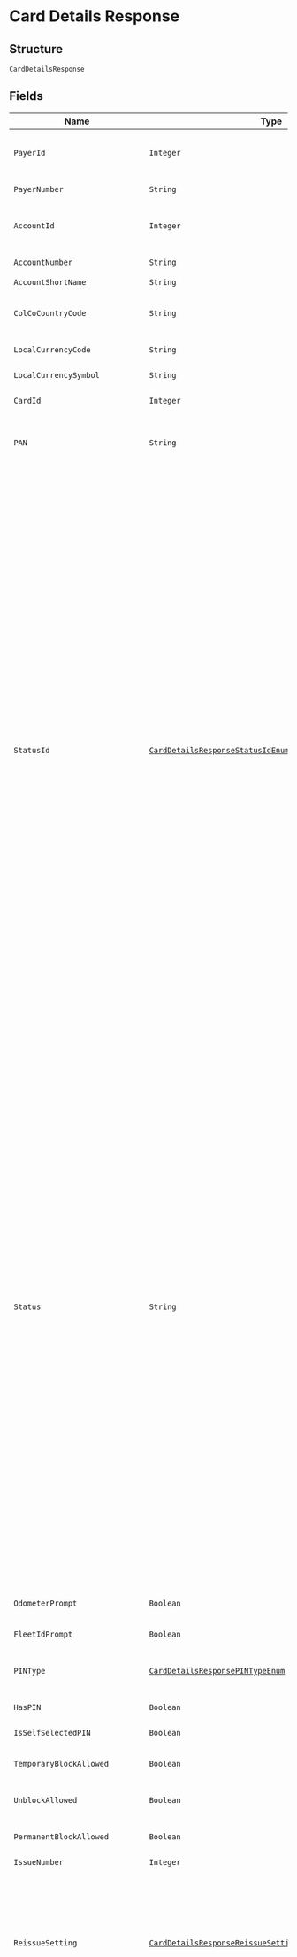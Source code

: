 
# Card Details Response

## Structure

`CardDetailsResponse`

## Fields

| Name | Type | Tags | Description | Getter | Setter |
|  --- | --- | --- | --- | --- | --- |
| `PayerId` | `Integer` | Optional | Payer Id (i.e. Customer Id of the Payment Customer in the Shell Card Platform) of the selected payer. | Integer getPayerId() | setPayerId(Integer payerId) |
| `PayerNumber` | `String` | Optional | Payer Number of the selected payer. | String getPayerNumber() | setPayerNumber(String payerNumber) |
| `AccountId` | `Integer` | Optional | Account Id (i.e. Customer Id of the Customer in the Shell Card Platform) of the customer. | Integer getAccountId() | setAccountId(Integer accountId) |
| `AccountNumber` | `String` | Optional | Account Number of the customer. | String getAccountNumber() | setAccountNumber(String accountNumber) |
| `AccountShortName` | `String` | Optional | Account short name. | String getAccountShortName() | setAccountShortName(String accountShortName) |
| `ColCoCountryCode` | `String` | Optional | ISO 3166 Alpha-2 Country Code for the customer and card owning country. | String getColCoCountryCode() | setColCoCountryCode(String colCoCountryCode) |
| `LocalCurrencyCode` | `String` | Optional | ISO 4217 Curreny Code of the local currency. | String getLocalCurrencyCode() | setLocalCurrencyCode(String localCurrencyCode) |
| `LocalCurrencySymbol` | `String` | Optional | Currency symbol of local currency. | String getLocalCurrencySymbol() | setLocalCurrencySymbol(String localCurrencySymbol) |
| `CardId` | `Integer` | Optional | Unique Card Id in Cards platform. | Integer getCardId() | setCardId(Integer cardId) |
| `PAN` | `String` | Optional | Card PAN. In the response body the PAN will be masked if the option is enabled in the Shell Card Platform. | String getPAN() | setPAN(String pAN) |
| `StatusId` | [`CardDetailsResponseStatusIdEnum`](../../doc/models/card-details-response-status-id-enum.md) | Optional | Possible Id’s and description:<br><br>* 1  Active<br>* 7  Blocked Card<br>* 8  Expired<br>* 9  Cancelled<br>* 10  New<br>* 23  Pending Renewal<br>* 31  Replaced<br>* 41  Temporary Block (Customer)<br>* 42  Temporary Block (Shell)<br>* 43  Fraud<br>* 101 Active (Block in progress) *<br>* 102 Blocked Card (Unblock in progress) *<br>* 103 Active (Cancel in progress) *<br>* 104 Active (Marked as damaged) *<br>* 105 New (Cancel as damaged) *<br>* 106 Active(Scheduled for block) ”#<br>* 107 Blocked Card(Scheduled for unblock)*#<br>* 108 Blocked Card (Cancel in progress) *<br><br>> Note:<br>> •  Items marked with * are intermediate statuses  to indicate that there are pending requests in progress. , The response can contain these intermediate statuses only if the IncludeIntermediateStatus flag is true.<br>> •  The placeholder “<Shell Card Platform Status>” in the items marked with # will be replaced with the Shell Card Platform status description. E.g., “Active (Scheduled for block)” | CardDetailsResponseStatusIdEnum getStatusId() | setStatusId(CardDetailsResponseStatusIdEnum statusId) |
| `Status` | `String` | Optional | Possible Id’s and description:<br><br>* 1  Active<br>* 7  Blocked Card<br>* 8  Expired<br>* 9  Cancelled<br>* 10  New<br>* 23  Pending Renewal<br>* 31  Replaced<br>* 41  Temporary Block (Customer)<br>* 42  Temporary Block (Shell)<br>* 43  Fraud<br>* 101 Active (Block in progress) *<br>* 102 Blocked Card (Unblock in progress) *<br>* 103 Active (Cancel in progress) *<br>* 104 Active (Marked as damaged) *<br>* 105 New (Cancel as damaged) *<br>* 106 Active(Scheduled for block) ”#<br>* 107 Blocked Card(Scheduled for unblock) *#<br>* 108 Blocked Card (Cancel in progress) *<br><br>> Note:<br>> •  Items marked with * are intermediate statuses  to indicate that there are pending requests in progress. , The response can contain these intermediate statuses only if the IncludeIntermediateStatus flag is true.<br>> •  The placeholder “<Shell Card Platform Status>” in the items marked with # will be replaced with the Shell Card Platform status description. E.g., “Active (Scheduled for block)” | String getStatus() | setStatus(String status) |
| `OdometerPrompt` | `Boolean` | Optional | True if odometer input is enabled on the card, else false | Boolean getOdometerPrompt() | setOdometerPrompt(Boolean odometerPrompt) |
| `FleetIdPrompt` | `Boolean` | Optional | True if fleet id input is enabled, else false | Boolean getFleetIdPrompt() | setFleetIdPrompt(Boolean fleetIdPrompt) |
| `PINType` | [`CardDetailsResponsePINTypeEnum`](../../doc/models/card-details-response-pin-type-enum.md) | Optional | PIN type:<br><br>* `Card` - Card PIN<br>* `Fleet` - Fleet PIN | CardDetailsResponsePINTypeEnum getPINType() | setPINType(CardDetailsResponsePINTypeEnum pINType) |
| `HasPIN` | `Boolean` | Optional | True if card has PIN, else false | Boolean getHasPIN() | setHasPIN(Boolean hasPIN) |
| `IsSelfSelectedPIN` | `Boolean` | Optional | True if card has Self Selected PIN, else false | Boolean getIsSelfSelectedPIN() | setIsSelfSelectedPIN(Boolean isSelfSelectedPIN) |
| `TemporaryBlockAllowed` | `Boolean` | Optional | True if card can be blocked temporarily, else false | Boolean getTemporaryBlockAllowed() | setTemporaryBlockAllowed(Boolean temporaryBlockAllowed) |
| `UnblockAllowed` | `Boolean` | Optional | True/False True if card can be Unblocked, else false | Boolean getUnblockAllowed() | setUnblockAllowed(Boolean unblockAllowed) |
| `PermanentBlockAllowed` | `Boolean` | Optional | True if card can be blocked permanently, else false | Boolean getPermanentBlockAllowed() | setPermanentBlockAllowed(Boolean permanentBlockAllowed) |
| `IssueNumber` | `Integer` | Optional | Issue number of the card | Integer getIssueNumber() | setIssueNumber(Integer issueNumber) |
| `ReissueSetting` | [`CardDetailsResponseReissueSettingEnum`](../../doc/models/card-details-response-reissue-setting-enum.md) | Optional | Reissue setting of the card. If the card is superseded (i.e. a replacement/new card is issued) then reissue setting of the latest card issued. Reissue setting:<br><br>* `True` - Card will be Reissued when nearing its expiry date<br>* `False` - Card will not be Reissued | CardDetailsResponseReissueSettingEnum getReissueSetting() | setReissueSetting(CardDetailsResponseReissueSettingEnum reissueSetting) |
| `InternationalPOSLanguageID` | [`CardDetailsResponseInternationalPOSLanguageIDEnum`](../../doc/models/card-details-response-international-pos-language-id-enum.md) | Optional | POS language identifier. Language Id:<br><br>* `1` - German<br>* `2` - French<br>* `3` - Bulgarian<br>* `4` - Croatian<br>* `5` - Czech<br>* `6` - Danish<br>* `7` - Finnish<br>* `8` - English<br>* `9` - Greek<br>* `10` - Chinese<br>* `11` - Hungarian<br>* `12` - Italian<br>* `13` - Luxembourgish<br>* `14` - Malay<br>* `15` - Dutch<br>* `16` - Norwegian, Bokmal<br>* `17` - Urdu<br>* `18` - Polish<br>* `19` - Portuguese<br>* `20` - Romanian<br>* `21` - Russian<br>* `22` - Slovak<br>* `23` - Slovenian<br>* `24` - Spanish<br>* `25` - Swedish<br>* `26` - Turkish<br>* `27` - Thai<br>* `28` - Filipino<br>* `29` - Estonian<br>* `30` - Latvian<br>* `31` - Lithuanian | CardDetailsResponseInternationalPOSLanguageIDEnum getInternationalPOSLanguageID() | setInternationalPOSLanguageID(CardDetailsResponseInternationalPOSLanguageIDEnum internationalPOSLanguageID) |
| `InternationalPOSLanguageCode` | [`CardDetailsResponseInternationalPOSLanguageCodeEnum`](../../doc/models/card-details-response-international-pos-language-code-enum.md) | Optional | POS language code. Language code:<br><br>* `deu` - German<br>* `fra` - French<br>* `bul` - Bulgarian<br>* `hrv` - Croatian<br>* `ces` - Czech<br>* `dan` - Danish<br>* `fin` - Finnish<br>* `eng` - English<br>* `ell` - Greek<br>* `zho` - Chinese<br>* `hun` - Hungarian<br>* `ita` - Italian<br>* `ltz` - Luxembourgish<br>* `msa` - Malay<br>* `nld` - Dutch<br>* `nob` - Norwegian, Bokmal<br>* `urd` - Urdu<br>* `pol` - Polish<br>* `por` - Portuguese<br>* `ron` - Romanian<br>* `rus` - Russian<br>* `slk` - Slovak<br>* `slv` - Slovenian<br>* `spa` - Spanish<br>* `swe` - Swedish<br>* `tur` - Turkish<br>* `tha` - Thai<br>* `fil` - Filipino<br>* `est` - Estonian<br>* `lav` - Latvian<br>* `lit` - Lithuanian | CardDetailsResponseInternationalPOSLanguageCodeEnum getInternationalPOSLanguageCode() | setInternationalPOSLanguageCode(CardDetailsResponseInternationalPOSLanguageCodeEnum internationalPOSLanguageCode) |
| `LocalPOSLanguageID` | [`CardDetailsResponseLocalPOSLanguageIDEnum`](../../doc/models/card-details-response-local-pos-language-id-enum.md) | Optional | POS language identifier. Language Id:<br><br>* `1` - German<br>* `2` - French<br>* `3` - Bulgarian<br>* `4` - Croatian<br>* `5` - Czech<br>* `6` - Danish<br>* `7` - Finnish<br>* `8` - English<br>* `9` - Greek<br>* `10` - Chinese<br>* `11` - Hungarian<br>* `12` - Italian<br>* `13` - Luxembourgish<br>* `14` - Malay<br>* `15` - Dutch<br>* `16` - Norwegian, Bokmal<br>* `17` - Urdu<br>* `18` - Polish<br>* `19` - Portuguese<br>* `20` - Romanian<br>* `21` - Russian<br>* `22` - Slovak<br>* `23` - Slovenian<br>* `24` - Spanish<br>* `25` - Swedish<br>* `26` - Turkish<br>* `27` - Thai<br>* `28` - Filipino<br>* `29` - Estonian<br>* `30` - Latvian<br>* `31` - Lithuanian | CardDetailsResponseLocalPOSLanguageIDEnum getLocalPOSLanguageID() | setLocalPOSLanguageID(CardDetailsResponseLocalPOSLanguageIDEnum localPOSLanguageID) |
| `LocalPOSLanguageCode` | [`CardDetailsResponseLocalPOSLanguageCodeEnum`](../../doc/models/card-details-response-local-pos-language-code-enum.md) | Optional | POS language code. Language code:<br><br>* `deu` - German<br>* `fra` - French<br>* `bul` - Bulgarian<br>* `hrv` - Croatian<br>* `ces` - Czech<br>* `dan` - Danish<br>* `fin` - Finnish<br>* `eng` - English<br>* `ell` - Greek<br>* `zho` - Chinese<br>* `hun` - Hungarian<br>* `ita` - Italian<br>* `ltz` - Luxembourgish<br>* `msa` - Malay<br>* `nld` - Dutch<br>* `nob` - Norwegian, Bokmal<br>* `urd` - Urdu<br>* `pol` - Polish<br>* `por` - Portuguese<br>* `ron` - Romanian<br>* `rus` - Russian<br>* `slk` - Slovak<br>* `slv` - Slovenian<br>* `spa` - Spanish<br>* `swe` - Swedish<br>* `tur` - Turkish<br>* `tha` - Thai<br>* `fil` - Filipino<br>* `est` - Estonian<br>* `lav` - Latvian<br>* `lit` - Lithuanian | CardDetailsResponseLocalPOSLanguageCodeEnum getLocalPOSLanguageCode() | setLocalPOSLanguageCode(CardDetailsResponseLocalPOSLanguageCodeEnum localPOSLanguageCode) |
| `CardTypeCode` | `String` | Optional | ISO code of the card i.e. first 7 digits of the PAN. | String getCardTypeCode() | setCardTypeCode(String cardTypeCode) |
| `CardTypeId` | `Integer` | Optional | Card Type ID | Integer getCardTypeId() | setCardTypeId(Integer cardTypeId) |
| `CardTypeName` | `String` | Optional | Card Type Name | String getCardTypeName() | setCardTypeName(String cardTypeName) |
| `TokenTypeId` | `Integer` | Optional | Token Type ID configured for the Card | Integer getTokenTypeId() | setTokenTypeId(Integer tokenTypeId) |
| `TokenTypeName` | `String` | Optional | Token Type Name configured for the Card | String getTokenTypeName() | setTokenTypeName(String tokenTypeName) |
| `IsChipCard` | `Boolean` | Optional | True if a chip card, else false | Boolean getIsChipCard() | setIsChipCard(Boolean isChipCard) |
| `IsMagStripCard` | `Boolean` | Optional | True if it is a magnetic stripe card, else false | Boolean getIsMagStripCard() | setIsMagStripCard(Boolean isMagStripCard) |
| `IsVirtualCard` | `Boolean` | Optional | True if it is a virtual card, else false | Boolean getIsVirtualCard() | setIsVirtualCard(Boolean isVirtualCard) |
| `PurchaseCategoryCode` | `String` | Optional | Purchase category code of the card.<br>**Constraints**: *Maximum Length*: `1` | String getPurchaseCategoryCode() | setPurchaseCategoryCode(String purchaseCategoryCode) |
| `PurchaseCategoryId` | `Integer` | Optional | Purchase category identifier in the Shell Card Platform. | Integer getPurchaseCategoryId() | setPurchaseCategoryId(Integer purchaseCategoryId) |
| `PurchaseCategoryName` | `String` | Optional | Purchase category name | String getPurchaseCategoryName() | setPurchaseCategoryName(String purchaseCategoryName) |
| `IsCRT` | `Boolean` | Optional | True if it is a Commercial Road Transport (CRT) card, else false | Boolean getIsCRT() | setIsCRT(Boolean isCRT) |
| `IsFleet` | `Boolean` | Optional | True if it is a Fleet card, else false | Boolean getIsFleet() | setIsFleet(Boolean isFleet) |
| `IsInternational` | `Boolean` | Optional | True if it is an international card, else false | Boolean getIsInternational() | setIsInternational(Boolean isInternational) |
| `IsNational` | `Boolean` | Optional | True if it is a national card, else false | Boolean getIsNational() | setIsNational(Boolean isNational) |
| `IsPartnerSitesIncluded` | `Boolean` | Optional | True if it is allowed at all partner sites, else false | Boolean getIsPartnerSitesIncluded() | setIsPartnerSitesIncluded(Boolean isPartnerSitesIncluded) |
| `IsShellSitesOnly` | `Boolean` | Optional | True if it is only allowed at Shell sites, else false | Boolean getIsShellSitesOnly() | setIsShellSitesOnly(Boolean isShellSitesOnly) |
| `FuelSets` | [`List<CardDetailsResponseFuelSetsItems>`](../../doc/models/card-details-response-fuel-sets-items.md) | Optional | List of active fuel type product restrictions applied on the card.<br>**Constraints**: *Unique Items Required* | List<CardDetailsResponseFuelSetsItems> getFuelSets() | setFuelSets(List<CardDetailsResponseFuelSetsItems> fuelSets) |
| `NonFuelSets` | [`List<CardDetailsResponseNonFuelSetsItems>`](../../doc/models/card-details-response-non-fuel-sets-items.md) | Optional | List of active non-fuel type product restrictions applied on the card.<br>**Constraints**: *Unique Items Required* | List<CardDetailsResponseNonFuelSetsItems> getNonFuelSets() | setNonFuelSets(List<CardDetailsResponseNonFuelSetsItems> nonFuelSets) |
| `IssuedDate` | `String` | Optional | Card issue date. | String getIssuedDate() | setIssuedDate(String issuedDate) |
| `ExpiryDate` | `String` | Optional | Expiry date of the card. | String getExpiryDate() | setExpiryDate(String expiryDate) |
| `LastUsedDate` | `String` | Optional | Card last used date. | String getLastUsedDate() | setLastUsedDate(String lastUsedDate) |
| `MisuseDate` | `String` | Optional | Last misused date of the card. | String getMisuseDate() | setMisuseDate(String misuseDate) |
| `Temperature` | `String` | Optional | Hot-list status | String getTemperature() | setTemperature(String temperature) |
| `DriverName` | `String` | Optional | Driver name of the card. Note- While ordering card, optional when VRN is passed else mandatory.<br>**Constraints**: *Maximum Length*: `27` | String getDriverName() | setDriverName(String driverName) |
| `VRN` | `String` | Optional | Vehicle registration number of the card. Note- While ordering card, optional when DriverName is passed else mandatory.<br>**Constraints**: *Maximum Length*: `16` | String getVRN() | setVRN(String vRN) |
| `EmbossText` | `String` | Optional | Text printed on the card as account name.<br>**Constraints**: *Maximum Length*: `25` | String getEmbossText() | setEmbossText(String embossText) |
| `CardGroupId` | `Integer` | Optional | Existing Card Group ID, under which the replacement card is to be created.<br>Pass “-1” if the replacement card should not be assigned to any card group.<br>Optional.<br>If not provided, the replacement card will be created under the same card group as the current card.<br>Example- 156 | Integer getCardGroupId() | setCardGroupId(Integer cardGroupId) |
| `CardGroupName` | `String` | Optional | Card group name. Note- 1. While ordering card this field is mandatory when IsNewCardGroup is true.<br>**Constraints**: *Maximum Length*: `30` | String getCardGroupName() | setCardGroupName(String cardGroupName) |
| `RenewalDate` | `String` | Optional | Renewal date of the card. Applicable if ReissueSetting is set to True. | String getRenewalDate() | setRenewalDate(String renewalDate) |
| `RenewedCardId` | `Integer` | Optional | Renewed card id. | Integer getRenewedCardId() | setRenewedCardId(Integer renewedCardId) |
| `RenewedCardStatusId` | `Integer` | Optional | Renewed card status id. | Integer getRenewedCardStatusId() | setRenewedCardStatusId(Integer renewedCardStatusId) |
| `RenewedCardStatus` | `String` | Optional | Renewed card status description. | String getRenewedCardStatus() | setRenewedCardStatus(String renewedCardStatus) |
| `RenewedCardExpiryDate` | `String` | Optional | Renewed card expiry date. | String getRenewedCardExpiryDate() | setRenewedCardExpiryDate(String renewedCardExpiryDate) |
| `RenewedCardIssueNumber` | `Integer` | Optional | Renewed card issue number. | Integer getRenewedCardIssueNumber() | setRenewedCardIssueNumber(Integer renewedCardIssueNumber) |
| `RenewedCardReissueSetting` | [`CardDetailsResponseRenewedCardReissueSettingEnum`](../../doc/models/card-details-response-renewed-card-reissue-setting-enum.md) | Optional | Reissue setting of the renewed new card. Reissue Setting:<br><br>* `True` - Card will be sent to production<br>* `False` - Parent Card is Dormant or the Card is not to be produced | CardDetailsResponseRenewedCardReissueSettingEnum getRenewedCardReissueSetting() | setRenewedCardReissueSetting(CardDetailsResponseRenewedCardReissueSettingEnum renewedCardReissueSetting) |
| `CreationDate` | `String` | Optional | Card Creation Date time | String getCreationDate() | setCreationDate(String creationDate) |
| `EffectiveDate` | `String` | Optional | Effective date for the Card | String getEffectiveDate() | setEffectiveDate(String effectiveDate) |
| `LastModifiedDate` | `String` | Optional | Card last modified date | String getLastModifiedDate() | setLastModifiedDate(String lastModifiedDate) |
| `BundleId` | `String` | Optional | Bundle Id associated with card in the Gateway. This field will have a null value if the card is not associated with any bundle in Gateway or the value of IncludeBundleDetails in request is false. | String getBundleId() | setBundleId(String bundleId) |
| `CardDeliveryAddress` | [`CardDetailsResponseCardDeliveryAddress`](../../doc/models/card-details-response-card-delivery-address.md) | Optional | Delivery address. | CardDetailsResponseCardDeliveryAddress getCardDeliveryAddress() | setCardDeliveryAddress(CardDetailsResponseCardDeliveryAddress cardDeliveryAddress) |
| `PINDeliveryAddress` | [`CardDetailsResponsePINDeliveryAddress`](../../doc/models/card-details-response-pin-delivery-address.md) | Optional | Delivery address. | CardDetailsResponsePINDeliveryAddress getPINDeliveryAddress() | setPINDeliveryAddress(CardDetailsResponsePINDeliveryAddress pINDeliveryAddress) |
| `CardBlockSchedules` | [`List<CardDetailsResponseCardBlockSchedulesItemsAllOf0>`](../../doc/models/card-details-response-card-block-schedules-items-all-of-0.md) | Optional | **Constraints**: *Unique Items Required* | List<CardDetailsResponseCardBlockSchedulesItemsAllOf0> getCardBlockSchedules() | setCardBlockSchedules(List<CardDetailsResponseCardBlockSchedulesItemsAllOf0> cardBlockSchedules) |
| `Error` | [`ErrorStatus`](../../doc/models/error-status.md) | Optional | - | ErrorStatus getError() | setError(ErrorStatus error) |
| `RequestId` | `String` | Optional | API Request | String getRequestId() | setRequestId(String requestId) |

## Example (as JSON)

```json
{
  "PayerId": 853,
  "PayerNumber": "PH50000843",
  "AccountId": 854,
  "AccountNumber": "PH50000844",
  "AccountShortName": "PARKLEY",
  "ColCoCountryCode": "PH",
  "LocalCurrencyCode": "EUR",
  "LocalCurrencySymbol": "€",
  "CardId": 125,
  "PAN": "7002861007636000020",
  "OdometerPrompt": true,
  "FleetIdPrompt": true,
  "PINType": "Card",
  "HasPIN": true,
  "IsSelfSelectedPIN": true,
  "TemporaryBlockAllowed": true,
  "UnblockAllowed": true,
  "PermanentBlockAllowed": true,
  "IssueNumber": 1,
  "InternationalPOSLanguageID": 8,
  "InternationalPOSLanguageCode": "eng",
  "LocalPOSLanguageID": 8,
  "LocalPOSLanguageCode": "eng",
  "CardTypeCode": "7077861",
  "CardTypeId": 1,
  "CardTypeName": "Philippines CRT 7077861",
  "TokenTypeId": 107,
  "TokenTypeName": "PH FLE NAT SIN R1",
  "IsChipCard": false,
  "IsMagStripCard": true,
  "IsVirtualCard": true,
  "PurchaseCategoryCode": "6",
  "PurchaseCategoryId": 54,
  "PurchaseCategoryName": "2 - FuelSave and Lubricants",
  "IsCRT": true,
  "IsFleet": true,
  "IsInternational": true,
  "IsNational": true,
  "IsPartnerSitesIncluded": true,
  "IsShellSitesOnly": true,
  "IssuedDate": "20181001",
  "ExpiryDate": "20181031",
  "LastUsedDate": "20181001 13:23:55",
  "MisuseDate": "20181001 13:23:55",
  "Temperature": "10-Warm",
  "DriverName": "ROBERT",
  "VRN": "MV65YLH",
  "EmbossText": "PARKLEY",
  "CardGroupId": 5,
  "CardGroupName": "GROUP1",
  "RenewalDate": "20181001",
  "RenewedCardId": 1325,
  "RenewedCardStatusId": 10,
  "RenewedCardStatus": "New",
  "RenewedCardExpiryDate": "20181031",
  "RenewedCardIssueNumber": 2,
  "CreationDate": "20181001",
  "EffectiveDate": "20181001",
  "LastModifiedDate": "20181001 13:23:55",
  "RequestId": "ed557f02-c7d7-4c01-b3e5-11bf3239c8ed"
}
```

